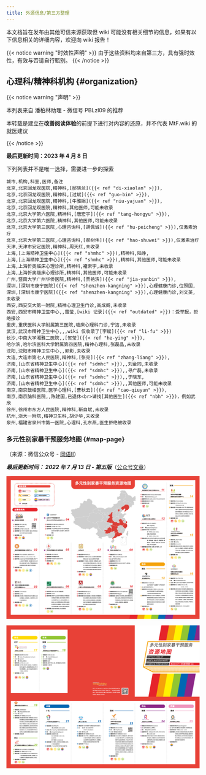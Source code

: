 ```yaml
---
title: 外源信息/第三方整理
---
```


本文档旨在发布由其他可信来源获取但 wiki 可能没有相关细节的信息，如果有以下信息相关的详细内容，欢迎向 wiki 报告！

{{< notice warning "时效性声明" >}}
由于这些资料均来自第三方，具有强时效性，有效与否请自行甄别。
{{< /notice >}}

## 心理科/精神科机构 {#organization}

{{< notice warning "声明" >}}

本列表来自 潘柏林助理 - 微信号 PBLzl09 的推荐

本转载是建立在**改善阅读体验**的前提下进行对内容的还原，并不代表 MtF.wiki 的就医建议

{{< /notice >}}

**最后更新时间：2023 年 4 月 8 日**

下列列表并不是唯一选择，需要进一步的探索

```csv
城市,机构,科室,医师,备注
北京,北京回龙观医院,精神科,[邸晓兰]({{< ref "di-xiaolan" >}}),
北京,北京回龙观医院,精神科,[过斌]({{< ref "guo-bin" >}}),
北京,北京回龙观医院,精神科,[牛雅娟]({{< ref "niu-yajuan" >}}),
北京,北京回龙观医院,精神科,其他医师,可能未收录
北京,北京大学第六医院,精神科,[唐宏宇]({{< ref "tang-hongyu" >}}),
北京,北京大学第六医院,精神科,其他医师,可能未收录
北京,北京大学第三医院,心理咨询科,[胡佩诚]({{< ref "hu-peicheng" >}}),仅激素治疗
北京,北京大学第三医院,心理咨询科,[郝树伟]({{< ref "hao-shuwei" >}}),仅激素治疗
天津,天津市安定医院,精神科,周天红,未收录
上海,[上海精神卫生中心]({{< ref "shmhc" >}}),精神科,陆峥,
上海,[上海精神卫生中心]({{< ref "shmhc" >}}),精神科,其他医师,可能未收录
上海,上海忻奥临床心理诊所,精神科,褚索宇,未收录
上海,上海忻奥临床心理诊所,精神科,其他医师,可能未收录
广州,暨南大学广州华侨医院,精神科,[贾艳滨]({{< ref "jia-yanbin" >}}),
深圳,[深圳市康宁医院]({{< ref "shenzhen-kangning" >}}),心理健康门诊,位照国,
深圳,[深圳市康宁医院]({{< ref "shenzhen-kangning" >}}),心理健康门诊,刘文英,未收录
西安,西安交大第一附院,精神心理卫生门诊,高成阁,未收录
西安,西安市精神卫生中心,,雷莹,[wiki 记录]({{< ref "outdated" >}})：受举报，拒绝接诊
重庆,重庆医科大学附属第三医院,临床心理科门诊,宁洁,未收录
武汉,武汉市精神卫生中心,,,wiki 仅收录了[李赋]({{< ref "li-fu" >}})
长沙,中南大学湘雅二医院,,[贺莹]({{< ref "he-ying" >}}),
哈尔滨,哈尔滨医科大学附属第四医院,精神心理科,张磊晶,未收录
沈阳,沈阳市精神卫生中心,,郭影,未收录
大连,大连市第七人民医院,精神科,[张亮]({{< ref "zhang-liang" >}}),
济南,[山东省精神卫生中心]({{< ref "sdmhc" >}}),,刘金同,未收录
济南,[山东省精神卫生中心]({{< ref "sdmhc" >}}),,寻广磊,未收录
济南,[山东省精神卫生中心]({{< ref "sdmhc" >}}),,于晓东,
济南,[山东省精神卫生中心]({{< ref "sdmhc" >}}),,其他医师,可能未收录
南京,南京鼓楼医院,医学心理科,[曹秋云]({{< ref "cao-qiuyun" >}}),
南京,南京脑科医院,,陈建国,已退休<br>请找[其他医生]({{< ref "nbh" >}})，例如武欣
徐州,徐州市东方人民医院,精神科,靳自斌,未收录
杭州,浙大一附院,精神卫生科,胡少华,未收录
泉州,福建省泉州市第一医院,心理科,孔东燕,医生拒绝被收录
```

### 多元性别家暴干预服务地图 {#map-page}

（来源：微信公众号 - [同语II](weixin://tongyu2005-ii)）

***最后更新时间： 2022 年 7 月 13 日 - 第五版***（[公众号文章](https://mp.weixin.qq.com/s/jzFVpU99rlFaxZZkqWDM0g)）

![Figure 1](mappage1.png)

![Figure 2](mappage2.png)
